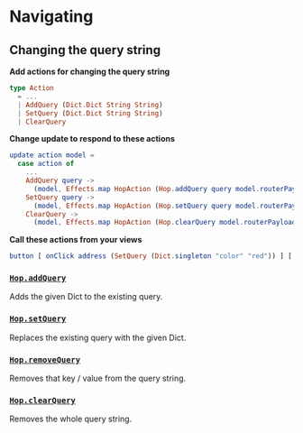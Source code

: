 # Navigating

## Changing the query string

__Add actions for changing the query string__

```elm
type Action
  = ...
  | AddQuery (Dict.Dict String String)
  | SetQuery (Dict.Dict String String)
  | ClearQuery
```

__Change update to respond to these actions__

```elm
update action model =
  case action of
    ...
    AddQuery query ->
      (model, Effects.map HopAction (Hop.addQuery query model.routerPayload.url))
    SetQuery query ->
      (model, Effects.map HopAction (Hop.setQuery query model.routerPayload.url))
    ClearQuery ->
      (model, Effects.map HopAction (Hop.clearQuery model.routerPayload.url))
```

__Call these actions from your views__

```elm
button [ onClick address (SetQuery (Dict.singleton "color" "red")) ] [ text "Set query" ]
```

### [`Hop.addQuery`](http://package.elm-lang.org/packages/sporto/hop/latest/Hop#addQuery)

Adds the given Dict to the existing query.

### [`Hop.setQuery`](http://package.elm-lang.org/packages/sporto/hop/latest/Hop#setQuery)

Replaces the existing query with the given Dict.

### [`Hop.removeQuery`](http://package.elm-lang.org/packages/sporto/hop/latest/Hop#removeQuery)

Removes that key / value from the query string.

### [`Hop.clearQuery`](http://package.elm-lang.org/packages/sporto/hop/latest/Hop#clearQuery)

Removes the whole query string.
